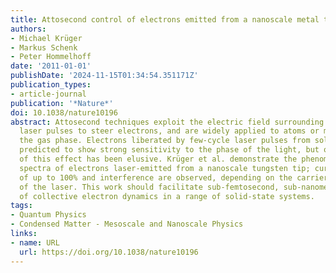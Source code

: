 ```yaml
---
title: Attosecond control of electrons emitted from a nanoscale metal tip
authors:
- Michael Krüger
- Markus Schenk
- Peter Hommelhoff
date: '2011-01-01'
publishDate: '2024-11-15T01:34:54.351171Z'
publication_types:
- article-journal
publication: '*Nature*'
doi: 10.1038/nature10196
abstract: Attosecond techniques exploit the electric field surrounding femtosecond
  laser pulses to steer electrons, and are widely applied to atoms or molecules in
  the gas phase. Electrons liberated by few-cycle laser pulses from solids are also
  predicted to show strong sensitivity to the phase of the light, but observation
  of this effect has been elusive. Krüger et al. demonstrate the phenomenon in the
  spectra of electrons laser-emitted from a nanoscale tungsten tip; current modulation
  of up to 100% and interference are observed, depending on the carrier envelope phase
  of the laser. This work should facilitate sub-femtosecond, sub-nanometre probing
  of collective electron dynamics in a range of solid-state systems.
tags:
- Quantum Physics
- Condensed Matter - Mesoscale and Nanoscale Physics
links:
- name: URL
  url: https://doi.org/10.1038/nature10196
---
```

